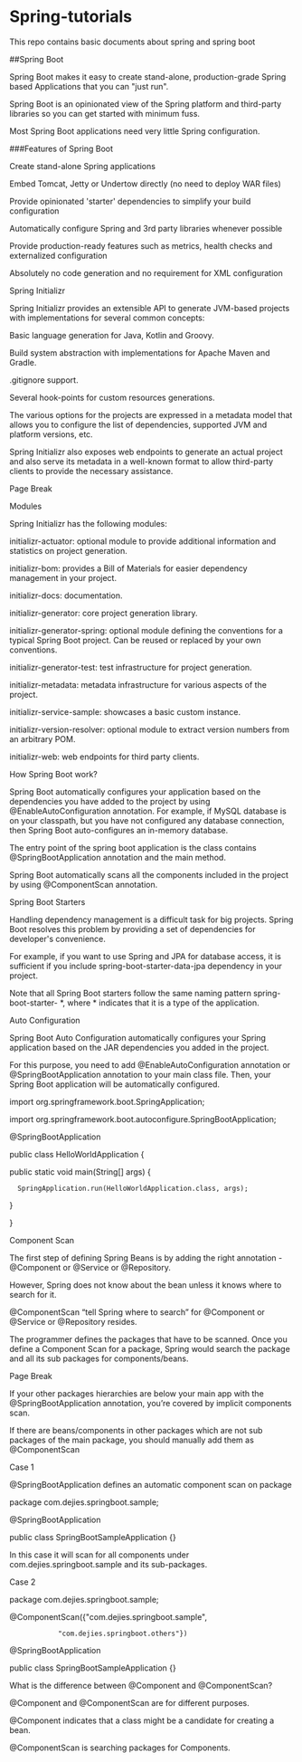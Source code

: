 # Spring-tutorials
This repo contains basic documents about spring and spring boot

##Spring Boot 

Spring Boot makes it easy to create stand-alone, production-grade Spring based Applications that you can "just run". 

Spring Boot is an opinionated view of the Spring platform and third-party libraries so you can get started with minimum fuss.  

Most Spring Boot applications need very little Spring configuration. 

 

###Features of Spring Boot 

Create stand-alone Spring applications 

Embed Tomcat, Jetty or Undertow directly (no need to deploy WAR files) 

Provide opinionated 'starter' dependencies to simplify your build configuration 

Automatically configure Spring and 3rd party libraries whenever possible 

Provide production-ready features such as metrics, health checks and externalized configuration 

Absolutely no code generation and no requirement for XML configuration 

Spring Initializr 

Spring Initializr provides an extensible API to generate JVM-based projects with implementations for several common concepts: 

Basic language generation for Java, Kotlin and Groovy. 

Build system abstraction with implementations for Apache Maven and Gradle. 

.gitignore support. 

Several hook-points for custom resources generations. 

The various options for the projects are expressed in a metadata model that allows you to configure the list of dependencies, supported JVM and platform versions, etc. 

Spring Initializr also exposes web endpoints to generate an actual project and also serve its metadata in a well-known format to allow third-party clients to provide the necessary assistance. 

Page Break
 

Modules 

Spring Initializr has the following modules: 

initializr-actuator: optional module to provide additional information and statistics on project generation. 

initializr-bom: provides a Bill of Materials for easier dependency management in your project. 

initializr-docs: documentation. 

initializr-generator: core project generation library. 

initializr-generator-spring: optional module defining the conventions for a typical Spring Boot project. Can be reused or replaced by your own conventions. 

initializr-generator-test: test infrastructure for project generation. 

initializr-metadata: metadata infrastructure for various aspects of the project. 

initializr-service-sample: showcases a basic custom instance. 

initializr-version-resolver: optional module to extract version numbers from an arbitrary POM. 

initializr-web: web endpoints for third party clients. 

 

How Spring Boot work? 

Spring Boot automatically configures your application based on the dependencies you have added to the project by using @EnableAutoConfiguration annotation. For example, if MySQL database is on your classpath, but you have not configured any database connection, then Spring Boot auto-configures an in-memory database. 

The entry point of the spring boot application is the class contains @SpringBootApplication annotation and the main method. 

Spring Boot automatically scans all the components included in the project by using @ComponentScan annotation. 

 

Spring Boot Starters 

Handling dependency management is a difficult task for big projects. Spring Boot resolves this problem by providing a set of dependencies for developer's convenience. 

For example, if you want to use Spring and JPA for database access, it is sufficient if you include spring-boot-starter-data-jpa dependency in your project. 

Note that all Spring Boot starters follow the same naming pattern spring-boot-starter- *, where * indicates that it is a type of the application. 

 

 

 

Auto Configuration 

Spring Boot Auto Configuration automatically configures your Spring application based on the JAR dependencies you added in the project. 

For this purpose, you need to add @EnableAutoConfiguration annotation or @SpringBootApplication annotation to your main class file. Then, your Spring Boot application will be automatically configured. 

 

import org.springframework.boot.SpringApplication; 

import org.springframework.boot.autoconfigure.SpringBootApplication; 

  

@SpringBootApplication 

public class HelloWorldApplication { 

   public static void main(String[] args) { 

      SpringApplication.run(HelloWorldApplication.class, args); 

   } 

} 

 

Component Scan 

The first step of defining Spring Beans is by adding the right annotation - @Component or @Service or @Repository. 

However, Spring does not know about the bean unless it knows where to search for it. 

@ComponentScan “tell Spring where to search” for @Component or @Service or @Repository resides. 

The programmer defines the packages that have to be scanned. Once you define a Component Scan for a package, Spring would search the package and all its sub packages for components/beans. 

Page Break
 

If your other packages hierarchies are below your main app with the @SpringBootApplication annotation, you’re covered by implicit components scan. 

If there are beans/components in other packages which are not sub packages of the main package, you should manually add them as @ComponentScan 

 

 

Case 1 

@SpringBootApplication defines an automatic component scan on package  

package com.dejies.springboot.sample; 

@SpringBootApplication 

public class SpringBootSampleApplication {} 

In this case it will scan for all components under com.dejies.springboot.sample and its sub-packages. 

Case 2 

package com.dejies.springboot.sample; 

@ComponentScan({"com.dejies.springboot.sample", 

                "com.dejies.springboot.others"}) 
@SpringBootApplication 

public class SpringBootSampleApplication {} 

What is the difference between @Component and @ComponentScan? 

@Component and @ComponentScan are for different purposes. 

@Component indicates that a class might be a candidate for creating a bean. 

@ComponentScan is searching packages for Components.  
